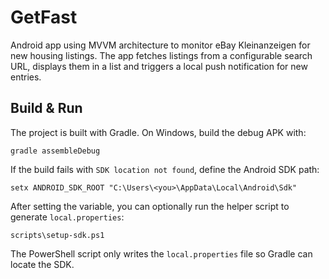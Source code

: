 # GetFast

Android app using MVVM architecture to monitor eBay Kleinanzeigen for new housing listings. The app fetches listings from a configurable search URL, displays them in a list and triggers a local push notification for new entries.

## Build & Run

The project is built with Gradle. On Windows, build the debug APK with:

```
gradle assembleDebug
```

If the build fails with `SDK location not found`, define the Android SDK path:

```
setx ANDROID_SDK_ROOT "C:\Users\<you>\AppData\Local\Android\Sdk"
```

After setting the variable, you can optionally run the helper script to generate `local.properties`:

```
scripts\setup-sdk.ps1
```

The PowerShell script only writes the `local.properties` file so Gradle can locate the SDK.
